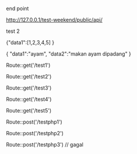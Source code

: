 end point

http://127.0.0.1/test-weekend/public/api/

test 2

{"data1":[1,2,3,4,5]
}


{
    "data1":"ayam",
    "data2":"makan ayam dipadang"
}


Route::get('/test1')

Route::get('/test2')

Route::get('/test3')

Route::get('/test4') 

Route::get('/test5')

Route::post('/testphp1')

Route::post('/testphp2')

Route::post('/testphp3') // gagal
